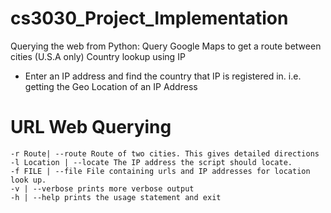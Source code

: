 # cs3030_Project_Implementation
Querying the web from Python: Query Google Maps to get a route between cities (U.S.A only)
Country lookup using IP
- Enter an IP address and find the country that IP is registered in. 
i.e. getting the Geo Location of an IP Address

# URL  Web Querying
    -r Route| --route Route of two cities. This gives detailed directions
    -l Location | --locate The IP address the script should locate.
    -f FILE | --file File containing urls and IP addresses for location look up.
    -v | --verbose prints more verbose output   
    -h | --help prints the usage statement and exit
